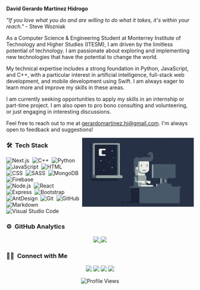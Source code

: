 **David Gerardo Martínez Hidrogo**

_"If you love what you do and are willing to do what it takes, it's within your reach."_ - Steve Wozniak

As a Computer Science & Engineering Student at Monterrey Institute of Technology and Higher Studies (ITESM), I am driven by the limitless potential of technology. I am passionate about exploring and implementing new technologies that have the potential to change the world.

My technical expertise includes a strong foundation in Python, JavaScript, and C++, with a particular interest in artificial intelligence, full-stack web development, and mobile development using Swift. I am always eager to learn more and improve my skills in these areas.

I am currently seeking opportunities to apply my skills in an internship or part-time project. I am also open to pro bono consulting and volunteering, or just engaging in interesting discussions.

Feel free to reach out to me at gerardomartinez.hi@gmail.com. I'm always open to feedback and suggestions!

<img alt="Night Coding" src="https://raw.githubusercontent.com/AVS1508/AVS1508/master/assets/Night-Coding.gif" align="right"/>

### 🛠 &nbsp;Tech Stack
![Next.js](https://img.shields.io/badge/-Next.js-05122A?style=flat-square&logo=next.js)&nbsp;
![C++](https://img.shields.io/badge/-C++-05122A?style=flat-square&logo=cplusplus)&nbsp;
![Python](https://img.shields.io/badge/-Python-05122A?style=flat-square&logo=python)&nbsp;
![JavaScript](https://img.shields.io/badge/-JavaScript-05122A?style=flat-square&logo=javascript)&nbsp;
![HTML](https://img.shields.io/badge/-HTML-05122A?style=flat-square&logo=HTML5)\
![CSS](https://img.shields.io/badge/-CSS-05122A?style=flat-square&logo=CSS3&logoColor=1572B6)&nbsp;
![SASS](https://img.shields.io/badge/-SASS-05122A?style=flat-square&logo=SASS)&nbsp;
![MongoDB](https://img.shields.io/badge/-MongoDB-05122A?style=flat-square&logo=mongodb)&nbsp;
![Firebase](https://img.shields.io/badge/-Firebase-05122A?style=flat-square&logo=firebase)\
![Node.js](https://img.shields.io/badge/-Node.js-05122A?style=flat-square&logo=node.js)&nbsp;
![React](https://img.shields.io/badge/-react-05122A?style=flat-square&logo=react)&nbsp;
![Express](https://img.shields.io/badge/-express-05122A?style=flat-square&logo=express)&nbsp;
![Bootstrap](https://img.shields.io/badge/-Bootstrap-05122A?style=flat-square&logo=bootstrap&logoColor=563D7C)\
![AntDesign](https://img.shields.io/badge/-AntDesign-05122A?style=flat-square&logo=ant-design)&nbsp;
![Git](https://img.shields.io/badge/-Git-05122A?style=flat-square&logo=git)&nbsp;
![GitHub](https://img.shields.io/badge/-GitHub-05122A?style=flat-square&logo=github)&nbsp;
![Markdown](https://img.shields.io/badge/-Markdown-05122A?style=flat-square&logo=markdown)\
![Visual Studio Code](https://img.shields.io/badge/-Visual%20Studio%20Code-05122A?style=flat-square&logo=visual-studio-code&logoColor=007ACC)&nbsp;

### ⚙️ &nbsp;GitHub Analytics

<p align="center">
<a href="https://github.com/davidmartinezhi">
  <img height="180em" src="https://github-readme-stats-eight-theta.vercel.app/api?username=davidmartinezhi&show_icons=true&theme=algolia&include_all_commits=true&count_private=true"/>
  <img height="180em" src="https://github-readme-stats-eight-theta.vercel.app/api/top-langs/?username=davidmartinezhi&layout=compact&langs_count=8&theme=algolia"/>
</a>
</p>

### 🤝🏻 &nbsp;Connect with Me

<p align="center">
<a href="https://www.linkedin.com/in/david-gerardo-mart%C3%ADnez-hidrogo-7340b21b8"><img src="https://img.shields.io/badge/-David%20Gerardo%20Martínez%20Hidrogo-0077B5?style=flat-square&logo=Linkedin&logoColor=white"/></a>
<a href="mailto:gerardomartinez.hi@gmail.com"><img src="https://img.shields.io/badge/-gerardomartinez.hi@gmail.com-D14836?style=flat-square&logo=Gmail&logoColor=white"/></a>
<a href="www.instagram.com/davidmartinez.hi"><img src="https://img.shields.io/badge/-@davidmartinezhi-E4405F?style=flat-square&logo=Instagram&logoColor=white"/></a>
<a href="https://twitter.com/davidmtzhi"><img src="https://img.shields.io/badge/-@davidmtzhi-1877F2?style=flat-square&logo=Twitter&logoColor=white"/></a>
</p>

<p align="center"> <img src="https://komarev.com/ghpvc/?username=davidmartinezhi&label=Profile Views&color=blue&style=flat-square" alt="Profile Views" /> </p>

